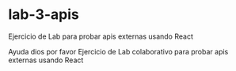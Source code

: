 # lab-3-apis
 Ejercicio de Lab para probar apis externas usando React

Ayuda dios por favor
Ejercicio de Lab colaborativo para probar apis externas usando React
